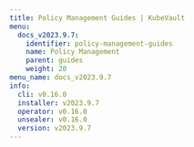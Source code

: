 ```yaml
---
title: Policy Management Guides | KubeVault
menu:
  docs_v2023.9.7:
    identifier: policy-management-guides
    name: Policy Management
    parent: guides
    weight: 20
menu_name: docs_v2023.9.7
info:
  cli: v0.16.0
  installer: v2023.9.7
  operator: v0.16.0
  unsealer: v0.16.0
  version: v2023.9.7
---
```


